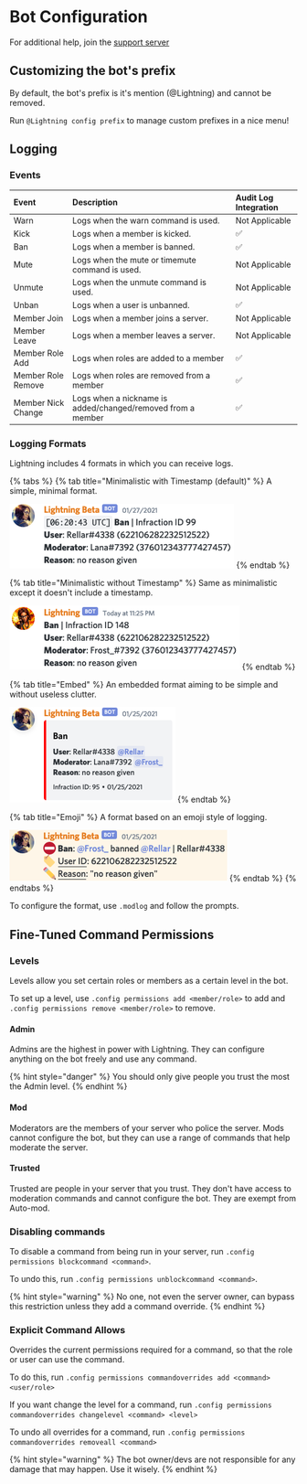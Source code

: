 # Bot Configuration

For additional help, join the [support server](https://short.lightsage.dev/discord)

## Customizing the bot's prefix

By default, the bot's prefix is it's mention (@Lightning) and cannot be removed.

Run `@Lightning config prefix` to manage custom prefixes in a nice menu!

## Logging

### Events

| Event | Description | Audit Log Integration |
| :----- | :---------- | :------------------- |
| Warn | Logs when the warn command is used. | Not Applicable |
| Kick | Logs when a member is kicked. | ✅ |
| Ban | Logs when a member is banned. | ✅ |
| Mute | Logs when the mute or timemute command is used. | Not Applicable |
| Unmute | Logs when the unmute command is used. | Not Applicable |
| Unban | Logs when a user is unbanned. | ✅ |
| Member Join | Logs when a member joins a server. | Not Applicable |
| Member Leave | Logs when a member leaves a server. | Not Applicable |
| Member Role Add | Logs when roles are added to a member | ✅ |
| Member Role Remove | Logs when roles are removed from a member | ✅ |
| Member Nick Change | Logs when a nickname is added/changed/removed from a member | ✅ |

### Logging Formats

Lightning includes 4 formats in which you can receive logs.

{% tabs %}
{% tab title="Minimalistic with Timestamp (default)" %}
A simple, minimal format.

![Example Image](../assets/minimal.png)
{% endtab %}

{% tab title="Minimalistic without Timestamp" %}
Same as minimalistic except it doesn't include a timestamp.

![Example Image](../assets/minimal2.png)
{% endtab %}

{% tab title="Embed" %}
An embedded format aiming to be simple and without useless clutter.

![Example Image](../assets/embed.png)
{% endtab %}

{% tab title="Emoji" %}
A format based on an emoji style of logging.

![Example Image](../assets/emoji.png)
{% endtab %}
{% endtabs %}

To configure the format, use `.modlog` and follow the prompts.


## Fine-Tuned Command Permissions

### Levels

Levels allow you set certain roles or members as a certain level in the bot.

To set up a level, use `.config permissions add <member/role>` to add and `.config permissions remove <member/role>` to remove.

#### Admin

Admins are the highest in power with Lightning. They can configure anything on the bot freely and use any command.

{% hint style="danger" %}
You should only give people you trust the most the Admin level.
{% endhint %}

#### Mod

Moderators are the members of your server who police the server.
Mods cannot configure the bot, but they can use a range of commands that help moderate the server.

#### Trusted

Trusted are people in your server that you trust. They don't have access to moderation commands and cannot configure the bot. They are exempt from Auto-mod.


### Disabling commands

To disable a command from being run in your server, run `.config permissions blockcommand <command>`.

To undo this, run `.config permissions unblockcommand <command>`.

{% hint style="warning" %}
No one, not even the server owner, can bypass this restriction unless they add a command override.
{% endhint %}

### Explicit Command Allows

Overrides the current permissions required for a command, so that the role or user can use the command.

To do this, run `.config permissions commandoverrides add <command> <user/role>`

If you want change the level for a command, run `.config permissions commandoverrides changelevel <command> <level>`

To undo all overrides for a command, run `.config permissions commandoverrides removeall <command>`

{% hint style="warning" %}
The bot owner/devs are not responsible for any damage that may happen. Use it wisely.
{% endhint %}
